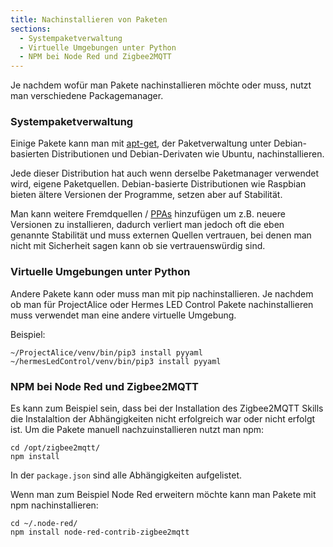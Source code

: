 ```yaml
---
title: Nachinstallieren von Paketen
sections:
  - Systempaketverwaltung
  - Virtuelle Umgebungen unter Python
  - NPM bei Node Red und Zigbee2MQTT
---
```


Je nachdem wofür man Pakete nachinstallieren möchte oder muss, nutzt man verschiedene Packagemanager.

### Systempaketverwaltung
Einige Pakete kann man mit [apt-get](https://wiki.ubuntuusers.de/apt/apt-get/), der Paketverwaltung unter Debian-basierten Distributionen und Debian-Derivaten wie Ubuntu, nachinstallieren.

Jede dieser Distribution hat auch wenn derselbe Paketmanager verwendet wird, eigene Paketquellen. Debian-basierte Distributionen wie Raspbian bieten ältere Versionen der Programme, setzen aber auf Stabilität.

Man kann weitere Fremdquellen / [PPAs](https://wiki.ubuntuusers.de/Paketquellen_freischalten/PPA/) hinzufügen um z.B. neuere Versionen zu installieren, dadurch verliert man jedoch oft die eben genannte Stabilität und muss externen Quellen vertrauen, bei denen man nicht mit Sicherheit sagen kann ob sie vertrauenswürdig sind.

### Virtuelle Umgebungen unter Python

Andere Pakete kann oder muss man mit pip nachinstallieren. Je nachdem ob man für ProjectAlice oder Hermes LED Control Pakete nachinstallieren muss verwendet man eine andere virtuelle Umgebung.

Beispiel:
```
~/ProjectAlice/venv/bin/pip3 install pyyaml
~/hermesLedControl/venv/bin/pip3 install pyyaml
```

### NPM bei Node Red und Zigbee2MQTT

Es kann zum Beispiel sein, dass bei der Installation des Zigbee2MQTT Skills die Instalaltion der Abhängigkeiten nicht erfolgreich war oder nicht erfolgt ist. Um die Pakete manuell nachzuinstallieren nutzt man npm:
```
cd /opt/zigbee2mqtt/
npm install
```
In der `package.json` sind alle Abhängigkeiten aufgelistet.

Wenn man zum Beispiel Node Red erweitern möchte kann man Pakete mit npm nachinstallieren:
```
cd ~/.node-red/
npm install node-red-contrib-zigbee2mqtt
```
